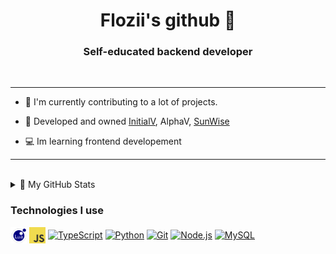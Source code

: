 <div align="center">
   <h1>Flozii's github 🙌</h1>
</div>

<h3 align="center">Self-educated backend developer</h3>
<br/>

---

- 🔨 I'm currently contributing to a lot of projects.
- 💽 Developed and owned [InitialV](https://github.com/Naamelesss/InitialV), AlphaV, [SunWise](https://github.com/SunWise-Network)

- 💻 Im learning frontend developement

---

<br/>

<details>
  <summary>👀 My GitHub Stats</summary>

<a href="https://github.com/Flozii2">
  <img align="center" src="https://github-readme-stats.vercel.app/api?username=Flozii2&show_icons=true&layout=compact&hide_border=true&theme=gruvbox&include_all_commits=true&count_private=true" alt="Flozii's GitHub Stats" />

  [![Top Langs](https://github-readme-stats.vercel.app/api/top-langs/?username=flozii2&layout=compact&hide_border=true&theme=gruvbox)](https://github.com/Flozii2)
   
</a>

</details>

### Technologies I use 


<a href="http://www.lua.org" target="blank"><img align="center" src=https://raw.githubusercontent.com/github/explore/80688e429a7d4ef2fca1e82350fe8e3517d3494d/topics/lua/lua.png alt="LUA"  width="26" /></a>
<a href="https://developer.mozilla.org/fr/docs/Web/JavaScript" target="blank"><img align="center" src=https://raw.githubusercontent.com/github/explore/80688e429a7d4ef2fca1e82350fe8e3517d3494d/topics/javascript/javascript.png alt="JavaScript"  width="26" /></a>
<a href=https://www.typescriptlang.org target="blank"><img align="center" src=https://www.bryntum.com/wp-content/uploads/2019/03/ts.png alt="TypeScript"  width="26" /></a>
<a href="https://www.python.org" target="blank"><img align="center" src=https://upload.wikimedia.org/wikipedia/commons/thumb/c/c3/Python-logo-notext.svg/1200px-Python-logo-notext.svg.png alt="Python"  width="26" /></a>
<a href="https://git-scm.com" target="blank"><img align="center" src=https://git-scm.com/images/logos/downloads/Git-Icon-1788C.png alt="Git"  width="26" /></a>
<a href="https://nodejs.org" target="blank"><img align="center" src=https://www.developpez.com/public/images/news/node-js10.png alt="Node.js"  width="26" /></a>
<a href="https://www.mysql.com" target="blank"><img align="center" src=https://kinsta.com/fr/wp-content/uploads/sites/4/2019/04/logo-mysql-1.svg alt="MySQL"  width="26" /></a>

